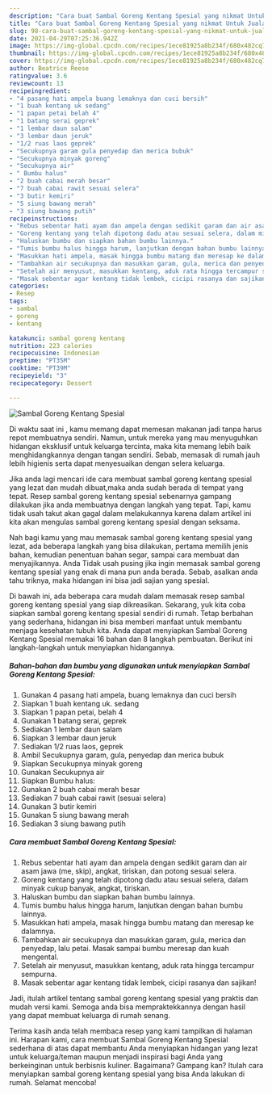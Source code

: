 ```yaml
---
description: "Cara buat Sambal Goreng Kentang Spesial yang nikmat Untuk Jualan"
title: "Cara buat Sambal Goreng Kentang Spesial yang nikmat Untuk Jualan"
slug: 98-cara-buat-sambal-goreng-kentang-spesial-yang-nikmat-untuk-jualan
date: 2021-04-29T07:25:36.942Z
image: https://img-global.cpcdn.com/recipes/1ece81925a8b234f/680x482cq70/sambal-goreng-kentang-spesial-foto-resep-utama.jpg
thumbnail: https://img-global.cpcdn.com/recipes/1ece81925a8b234f/680x482cq70/sambal-goreng-kentang-spesial-foto-resep-utama.jpg
cover: https://img-global.cpcdn.com/recipes/1ece81925a8b234f/680x482cq70/sambal-goreng-kentang-spesial-foto-resep-utama.jpg
author: Beatrice Reese
ratingvalue: 3.6
reviewcount: 13
recipeingredient:
- "4 pasang hati ampela buang lemaknya dan cuci bersih"
- "1 buah kentang uk sedang"
- "1 papan petai belah 4"
- "1 batang serai geprek"
- "1 lembar daun salam"
- "3 lembar daun jeruk"
- "1/2 ruas laos geprek"
- "Secukupnya garam gula penyedap dan merica bubuk"
- "Secukupnya minyak goreng"
- "Secukupnya air"
- " Bumbu halus"
- "2 buah cabai merah besar"
- "7 buah cabai rawit sesuai selera"
- "3 butir kemiri"
- "5 siung bawang merah"
- "3 siung bawang putih"
recipeinstructions:
- "Rebus sebentar hati ayam dan ampela dengan sedikit garam dan air asam jawa (me, skip), angkat, tiriskan, dan potong sesuai selera."
- "Goreng kentang yang telah dipotong dadu atau sesuai selera, dalam minyak cukup banyak, angkat, tiriskan."
- "Haluskan bumbu dan siapkan bahan bumbu lainnya."
- "Tumis bumbu halus hingga harum, lanjutkan dengan bahan bumbu lainnya."
- "Masukkan hati ampela, masak hingga bumbu matang dan meresap ke dalamnya."
- "Tambahkan air secukupnya dan masukkan garam, gula, merica dan penyedap, lalu petai. Masak sampai bumbu meresap dan kuah mengental."
- "Setelah air menyusut, masukkan kentang, aduk rata hingga tercampur sempurna."
- "Masak sebentar agar kentang tidak lembek, cicipi rasanya dan sajikan!"
categories:
- Resep
tags:
- sambal
- goreng
- kentang

katakunci: sambal goreng kentang 
nutrition: 223 calories
recipecuisine: Indonesian
preptime: "PT35M"
cooktime: "PT39M"
recipeyield: "3"
recipecategory: Dessert

---
```



![Sambal Goreng Kentang Spesial](https://img-global.cpcdn.com/recipes/1ece81925a8b234f/680x482cq70/sambal-goreng-kentang-spesial-foto-resep-utama.jpg)

Di waktu  saat ini , kamu memang dapat memesan makanan jadi tanpa harus repot membuatnya sendiri. Namun, untuk mereka yang mau menyuguhkan hidangan eksklusif untuk keluarga tercinta, maka kita memang lebih baik menghidangkannya dengan tangan sendiri. Sebab, memasak di rumah jauh lebih higienis serta dapat menyesuaikan dengan selera keluarga.

Jika anda lagi mencari ide cara membuat sambal goreng kentang spesial yang lezat dan mudah dibuat,maka anda sudah berada di tempat yang tepat. Resep sambal goreng kentang spesial  sebenarnya gampang dilakukan jika anda membuatnya dengan langkah yang tepat. Tapi, kamu tidak usah takut akan gagal dalam melakukannya 
karena dalam artikel ini kita akan mengulas sambal goreng kentang spesial dengan seksama.  



Nah bagi kamu yang mau memasak sambal goreng kentang spesial yang lezat, ada beberapa langkah yang bisa dilakukan, pertama memilih jenis bahan, kemudian penentuan bahan segar, sampai cara membuat dan menyajikannya. Anda Tidak usah pusing jika ingin memasak sambal goreng kentang spesial yang enak di mana pun anda berada. Sebab, asalkan anda  tahu triknya, maka hidangan ini bisa jadi sajian yang spesial.

Di bawah ini, ada beberapa cara mudah dalam memasak resep sambal goreng kentang spesial yang siap dikreasikan. Sekarang, yuk kita coba siapkan sambal goreng kentang spesial sendiri di rumah. Tetap berbahan yang sederhana, hidangan ini bisa memberi manfaat untuk membantu menjaga kesehatan tubuh kita. Anda dapat menyiapkan Sambal Goreng Kentang Spesial memakai 16 bahan dan 8 langkah pembuatan. Berikut ini langkah-langkah untuk menyiapkan hidangannya.

<!--inarticleads1-->

##### Bahan-bahan dan bumbu yang digunakan untuk menyiapkan Sambal Goreng Kentang Spesial:

1. Gunakan 4 pasang hati ampela, buang lemaknya dan cuci bersih
1. Siapkan 1 buah kentang uk. sedang
1. Siapkan 1 papan petai, belah 4
1. Gunakan 1 batang serai, geprek
1. Sediakan 1 lembar daun salam
1. Siapkan 3 lembar daun jeruk
1. Sediakan 1/2 ruas laos, geprek
1. Ambil Secukupnya garam, gula, penyedap dan merica bubuk
1. Siapkan Secukupnya minyak goreng
1. Gunakan Secukupnya air
1. Siapkan  Bumbu halus:
1. Gunakan 2 buah cabai merah besar
1. Sediakan 7 buah cabai rawit (sesuai selera)
1. Gunakan 3 butir kemiri
1. Gunakan 5 siung bawang merah
1. Sediakan 3 siung bawang putih




<!--inarticleads2-->

##### Cara membuat Sambal Goreng Kentang Spesial:

1. Rebus sebentar hati ayam dan ampela dengan sedikit garam dan air asam jawa (me, skip), angkat, tiriskan, dan potong sesuai selera.
1. Goreng kentang yang telah dipotong dadu atau sesuai selera, dalam minyak cukup banyak, angkat, tiriskan.
1. Haluskan bumbu dan siapkan bahan bumbu lainnya.
1. Tumis bumbu halus hingga harum, lanjutkan dengan bahan bumbu lainnya.
1. Masukkan hati ampela, masak hingga bumbu matang dan meresap ke dalamnya.
1. Tambahkan air secukupnya dan masukkan garam, gula, merica dan penyedap, lalu petai. Masak sampai bumbu meresap dan kuah mengental.
1. Setelah air menyusut, masukkan kentang, aduk rata hingga tercampur sempurna.
1. Masak sebentar agar kentang tidak lembek, cicipi rasanya dan sajikan!




Jadi, itulah artikel tentang  sambal goreng kentang spesial  yang praktis dan mudah versi kami. Semoga anda bisa mempraktekkannya dengan hasil yang dapat membuat keluarga di rumah senang. 

Terima kasih anda telah membaca resep yang kami tampilkan di halaman ini. Harapan kami, cara membuat  Sambal Goreng Kentang Spesial sederhana di atas dapat membantu Anda menyiapkan hidangan yang lezat untuk keluarga/teman maupun menjadi inspirasi bagi Anda yang berkeinginan untuk berbisnis kuliner. Bagaimana? Gampang kan? Itulah cara menyiapkan sambal goreng kentang spesial yang bisa Anda lakukan di rumah. Selamat mencoba!

